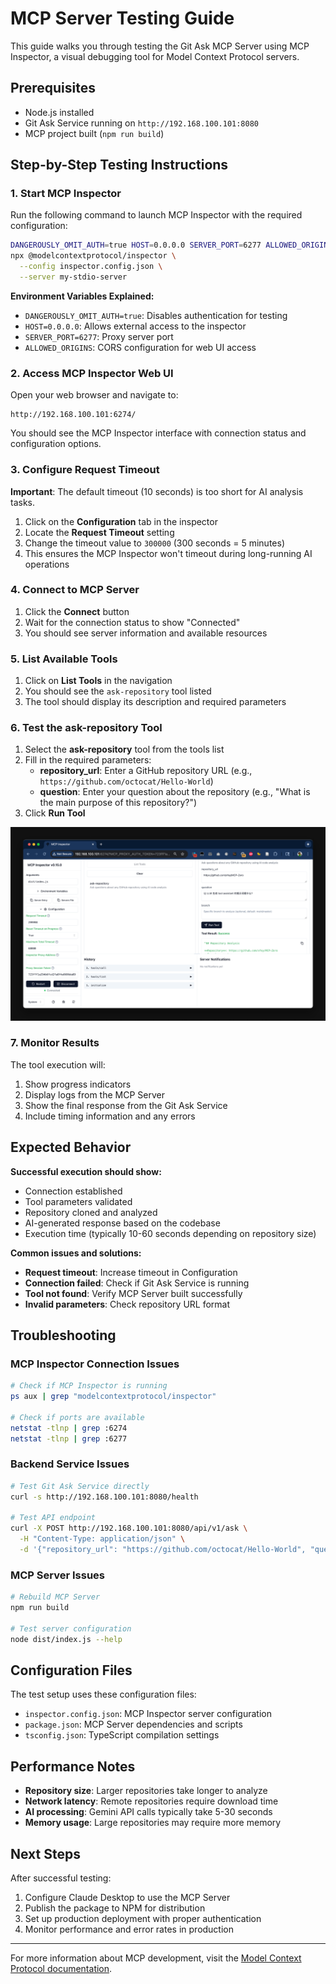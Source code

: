# MCP Server Testing Guide

This guide walks you through testing the Git Ask MCP Server using MCP Inspector, a visual debugging tool for Model Context Protocol servers.

## Prerequisites

- Node.js installed
- Git Ask Service running on `http://192.168.100.101:8080`
- MCP project built (`npm run build`)

## Step-by-Step Testing Instructions

### 1. Start MCP Inspector

Run the following command to launch MCP Inspector with the required configuration:

```bash
DANGEROUSLY_OMIT_AUTH=true HOST=0.0.0.0 SERVER_PORT=6277 ALLOWED_ORIGINS=http://192.168.100.101:6274 \
npx @modelcontextprotocol/inspector \
  --config inspector.config.json \
  --server my-stdio-server
```

**Environment Variables Explained:**
- `DANGEROUSLY_OMIT_AUTH=true`: Disables authentication for testing
- `HOST=0.0.0.0`: Allows external access to the inspector
- `SERVER_PORT=6277`: Proxy server port
- `ALLOWED_ORIGINS`: CORS configuration for web UI access

### 2. Access MCP Inspector Web UI

Open your web browser and navigate to:
```
http://192.168.100.101:6274/
```

You should see the MCP Inspector interface with connection status and configuration options.

### 3. Configure Request Timeout

**Important**: The default timeout (10 seconds) is too short for AI analysis tasks.

1. Click on the **Configuration** tab in the inspector
2. Locate the **Request Timeout** setting
3. Change the timeout value to `300000` (300 seconds = 5 minutes)
4. This ensures the MCP Inspector won't timeout during long-running AI operations

### 4. Connect to MCP Server

1. Click the **Connect** button
2. Wait for the connection status to show "Connected"
3. You should see server information and available resources

### 5. List Available Tools

1. Click on **List Tools** in the navigation
2. You should see the `ask-repository` tool listed
3. The tool should display its description and required parameters

### 6. Test the ask-repository Tool

1. Select the **ask-repository** tool from the tools list
2. Fill in the required parameters:
   - **repository_url**: Enter a GitHub repository URL (e.g., `https://github.com/octocat/Hello-World`)
   - **question**: Enter your question about the repository (e.g., "What is the main purpose of this repository?")
3. Click **Run Tool**

![MCP Inspector Testing Interface](../media/images/mcp_inspector.png)

### 7. Monitor Results

The tool execution will:
1. Show progress indicators
2. Display logs from the MCP Server
3. Show the final response from the Git Ask Service
4. Include timing information and any errors

## Expected Behavior

**Successful execution should show:**
- Connection established
- Tool parameters validated
- Repository cloned and analyzed
- AI-generated response based on the codebase
- Execution time (typically 10-60 seconds depending on repository size)

**Common issues and solutions:**
- **Request timeout**: Increase timeout in Configuration
- **Connection failed**: Check if Git Ask Service is running
- **Tool not found**: Verify MCP Server built successfully
- **Invalid parameters**: Check repository URL format

## Troubleshooting

### MCP Inspector Connection Issues
```bash
# Check if MCP Inspector is running
ps aux | grep "modelcontextprotocol/inspector"

# Check if ports are available
netstat -tlnp | grep :6274
netstat -tlnp | grep :6277
```

### Backend Service Issues
```bash
# Test Git Ask Service directly
curl -s http://192.168.100.101:8080/health

# Test API endpoint
curl -X POST http://192.168.100.101:8080/api/v1/ask \
  -H "Content-Type: application/json" \
  -d '{"repository_url": "https://github.com/octocat/Hello-World", "question": "What is this repository about?"}'
```

### MCP Server Issues
```bash
# Rebuild MCP Server
npm run build

# Test server configuration
node dist/index.js --help
```

## Configuration Files

The test setup uses these configuration files:

- `inspector.config.json`: MCP Inspector server configuration
- `package.json`: MCP Server dependencies and scripts
- `tsconfig.json`: TypeScript compilation settings

## Performance Notes

- **Repository size**: Larger repositories take longer to analyze
- **Network latency**: Remote repositories require download time
- **AI processing**: Gemini API calls typically take 5-30 seconds
- **Memory usage**: Large repositories may require more memory

## Next Steps

After successful testing:
1. Configure Claude Desktop to use the MCP Server
2. Publish the package to NPM for distribution
3. Set up production deployment with proper authentication
4. Monitor performance and error rates in production

---

For more information about MCP development, visit the [Model Context Protocol documentation](https://modelcontextprotocol.io/). 